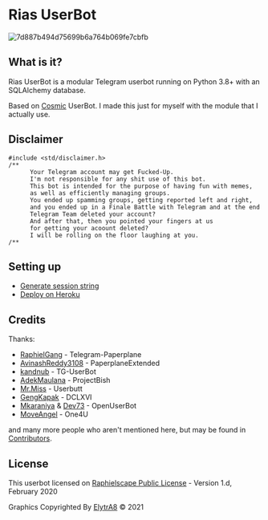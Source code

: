 # Rias UserBot
![7d887b494d75699b6a764b069fe7cbfb](https://user-images.githubusercontent.com/62814971/131668793-8ec224ce-58f8-4cf9-bb39-bf91dde665f3.gif)

## What is it?

Rias UserBot is a modular Telegram userbot running on Python 3.8+ with an SQLAlchemy database.

Based on [Cosmic](https://github.com/SkyLab-Devs/CosmicUserbot) UserBot.
I made this just for myself with the module that I actually use.

## Disclaimer
```
#include <std/disclaimer.h>
/**
      Your Telegram account may get Fucked-Up.
      I'm not responsible for any shit use of this bot.
      This bot is intended for the purpose of having fun with memes,
      as well as efficiently managing groups.
      You ended up spamming groups, getting reported left and right,
      and you ended up in a Finale Battle with Telegram and at the end
      Telegram Team deleted your account?
      And after that, then you pointed your fingers at us
      for getting your acoount deleted?
      I will be rolling on the floor laughing at you.
/**
```

## Setting up

- [Generate session string](https://session.frost2k5.repl.run)
- [Deploy on Heroku](https://heroku.com/deploy?template=https://github.com/akirasup3r/RiasBot/tree/staging)

## Credits

Thanks: 
* [RaphielGang](https://github.com/RaphielGang) - Telegram-Paperplane
* [AvinashReddy3108](https://github.com/AvinashReddy3108) - PaperplaneExtended
* [kandnub](https://github.com/kandnub) - TG-UserBot
* [AdekMaulana](https://github.com/adekmaulana) - ProjectBish
* [Mr.Miss](https://github.com/keselekpermen69) - Userbutt
* [GengKapak](https://github.com/GengKapak) - DCLXVI
* [Mkaraniya](https://github.com/mkaraniya) & [Dev73](https://github.com/Devp73) - OpenUserBot
* [MoveAngel](https://github.com/MoveAngel) - One4U

and many more people who aren't mentioned here, but may be found in [Contributors](https://github.com/SkyLab-Devs/CosmicUserbot/graphs/contributors).

## License

This userbot licensed on [Raphielscape Public License](https://github.com/PrajjuS/ProjectFizilion/blob/demon/LICENSE) - Version 1.d, February 2020

Graphics Copyrighted By [ElytrA8](https://t.me/ElytrA8) © 2021
